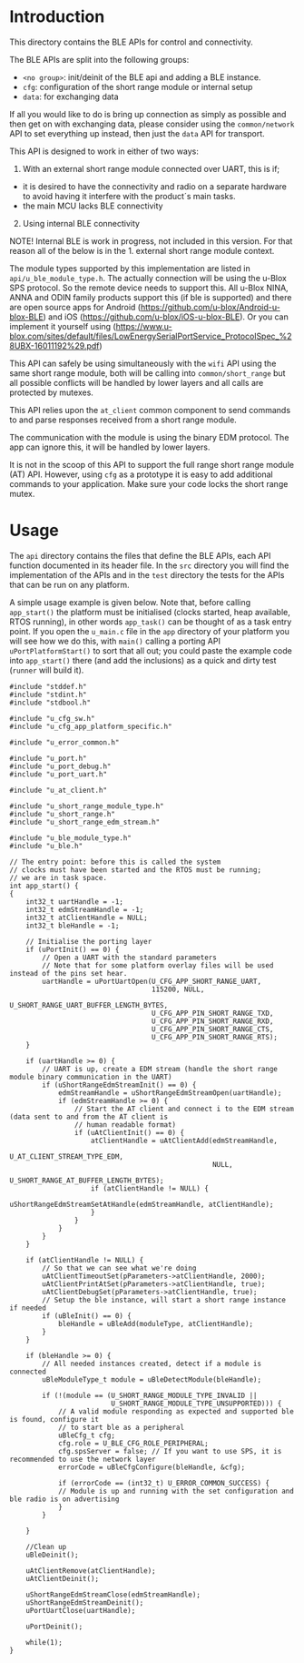 # Introduction
This directory contains the BLE APIs for control and connectivity.

The BLE APIs are split into the following groups:

- `<no group>`: init/deinit of the BLE api and adding a BLE instance.
- `cfg`: configuration of the short range module or internal setup
- `data`: for exchanging data

If all you would like to do is bring up connection as simply as possible and then get on with exchanging data, please consider using the `common/network` API to set everything up instead, then just the `data` API for transport.

This API is designed to work in either of two ways:
1.  With an external short range module connected over UART, this is if;
- it is desired to have the connectivity and radio on a separate hardware to avoid having it interfere with the product´s main tasks.
- the main MCU lacks BLE connectivity
2. Using internal BLE connectivity

NOTE! Internal BLE is work in progress, not included in this version. For that reason all of the below is in the 1. external short range module context.

The module types supported by this implementation are listed in `api/u_ble_module_type.h`. The actually connection will be using the u-Blox SPS protocol. So the remote device needs to support this. All u-Blox NINA, ANNA and ODIN family products support this (if ble is supported) and there are open source apps for Android  (https://github.com/u-blox/Android-u-blox-BLE) and iOS (https://github.com/u-blox/iOS-u-blox-BLE). Or you can implement it yourself using (https://www.u-blox.com/sites/default/files/LowEnergySerialPortService_ProtocolSpec_%28UBX-16011192%29.pdf)

This API can safely be using simultaneously with the `wifi` API using the same short range module, both will be calling into `common/short_range` but all possible conflicts will be handled by lower layers and all calls are protected by mutexes.

This API relies upon the `at_client` common component to send commands to and parse responses received from a short range module.

The communication with the module is using the binary EDM protocol. The app can ignore this, it will be handled by lower layers.

It is not in the scoop of this API to support the full range short range module (AT) API. However, using `cfg` as a prototype it is easy to add additional commands to your application. Make sure your code locks the short range mutex. 

# Usage
The `api` directory contains the files that define the BLE APIs, each API function documented in its header file.  In the `src` directory you will find the implementation of the APIs and in the `test` directory the tests for the APIs that can be run on any platform.

A simple usage example is given below.  Note that, before calling `app_start()` the platform must be initialised (clocks started, heap available, RTOS running), in other words `app_task()` can be thought of as a task entry point.  If you open the `u_main.c` file in the `app` directory of your platform you will see how we do this, with `main()` calling a porting API `uPortPlatformStart()` to sort that all out; you could paste the example code into `app_start()` there (and add the inclusions) as a quick and dirty test (`runner` will build it).

```
#include "stddef.h"
#include "stdint.h"
#include "stdbool.h"

#include "u_cfg_sw.h"
#include "u_cfg_app_platform_specific.h"

#include "u_error_common.h"

#include "u_port.h"
#include "u_port_debug.h"
#include "u_port_uart.h"

#include "u_at_client.h"

#include "u_short_range_module_type.h"
#include "u_short_range.h"
#include "u_short_range_edm_stream.h"

#include "u_ble_module_type.h"
#include "u_ble.h"

// The entry point: before this is called the system
// clocks must have been started and the RTOS must be running;
// we are in task space.
int app_start() {
{
    int32_t uartHandle = -1;
    int32_t edmStreamHandle = -1;
    int32_t atClientHandle = NULL;
    int32_t bleHandle = -1;

    // Initialise the porting layer
    if (uPortInit() == 0) {
        // Open a UART with the standard parameters
        // Note that for some platform overlay files will be used instead of the pins set hear.
        uartHandle = uPortUartOpen(U_CFG_APP_SHORT_RANGE_UART,
                                   115200, NULL,
                                   U_SHORT_RANGE_UART_BUFFER_LENGTH_BYTES,
                                   U_CFG_APP_PIN_SHORT_RANGE_TXD,
                                   U_CFG_APP_PIN_SHORT_RANGE_RXD,
                                   U_CFG_APP_PIN_SHORT_RANGE_CTS,
                                   U_CFG_APP_PIN_SHORT_RANGE_RTS);
    }

    if (uartHandle >= 0) {
        // UART is up, create a EDM stream (handle the short range module binary communication in the UART)
        if (uShortRangeEdmStreamInit() == 0) {
            edmStreamHandle = uShortRangeEdmStreamOpen(uartHandle);
            if (edmStreamHandle >= 0) {
                // Start the AT client and connect i to the EDM stream (data sent to and from the AT client is
                // human readable format)
                if (uAtClientInit() == 0) {
                    atClientHandle = uAtClientAdd(edmStreamHandle,
                                                  U_AT_CLIENT_STREAM_TYPE_EDM,
                                                  NULL,
                                                  U_SHORT_RANGE_AT_BUFFER_LENGTH_BYTES);
                    if (atClientHandle != NULL) {
                        uShortRangeEdmStreamSetAtHandle(edmStreamHandle, atClientHandle);
                    }
                }
            }
        }
    }

    if (atClientHandle != NULL) {
        // So that we can see what we're doing
        uAtClientTimeoutSet(pParameters->atClientHandle, 2000);
        uAtClientPrintAtSet(pParameters->atClientHandle, true);
        uAtClientDebugSet(pParameters->atClientHandle, true);
        // Setup the ble instance, will start a short range instance if needed
        if (uBleInit() == 0) {
            bleHandle = uBleAdd(moduleType, atClientHandle);
        }
    }

    if (bleHandle >= 0) {
        // All needed instances created, detect if a module is connected
        uBleModuleType_t module = uBleDetectModule(bleHandle);

        if (!(module == (U_SHORT_RANGE_MODULE_TYPE_INVALID ||
                         U_SHORT_RANGE_MODULE_TYPE_UNSUPPORTED))) {
            // A valid module responding as expected and supported ble is found, configure it
            // to start ble as a peripheral
            uBleCfg_t cfg;
            cfg.role = U_BLE_CFG_ROLE_PERIPHERAL;
            cfg.spsServer = false; // If you want to use SPS, it is recommended to use the network layer
            errorCode = uBleCfgConfigure(bleHandle, &cfg);
            
            if (errorCode == (int32_t) U_ERROR_COMMON_SUCCESS) {
            // Module is up and running with the set configuration and ble radio is on advertising
            }
        }

    }
    
    //Clean up
    uBleDeinit();

    uAtClientRemove(atClientHandle);
    uAtClientDeinit();

    uShortRangeEdmStreamClose(edmStreamHandle);
    uShortRangeEdmStreamDeinit();
    uPortUartClose(uartHandle);

    uPortDeinit();

    while(1);
}
```
